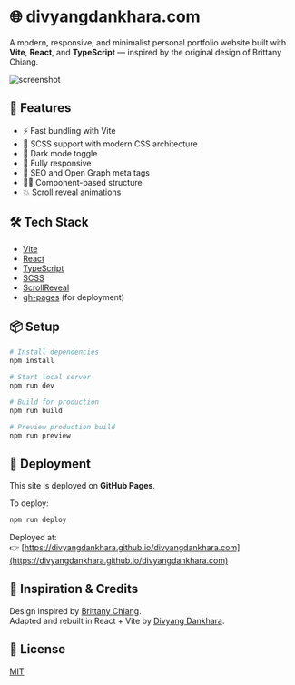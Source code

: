 # 🌐 divyangdankhara.com

A modern, responsive, and minimalist personal portfolio website built with **Vite**, **React**, and **TypeScript** — inspired by the original design of Brittany Chiang.

![screenshot](public/img/meta/preview.png) <!-- Update if you have a preview image -->

## 🚀 Features

- ⚡ Fast bundling with Vite
- 🎨 SCSS support with modern CSS architecture
- 🌙 Dark mode toggle
- 📱 Fully responsive
- 📄 SEO and Open Graph meta tags
- 🧑‍💻 Component-based structure
- 💥 Scroll reveal animations

## 🛠 Tech Stack

- [Vite](https://vitejs.dev/)
- [React](https://react.dev/)
- [TypeScript](https://www.typescriptlang.org/)
- [SCSS](https://sass-lang.com/)
- [ScrollReveal](https://scrollrevealjs.org/)
- [gh-pages](https://github.com/tschaub/gh-pages) (for deployment)

## 📦 Setup

```bash
# Install dependencies
npm install

# Start local server
npm run dev

# Build for production
npm run build

# Preview production build
npm run preview
```

## 🚀 Deployment

This site is deployed on **GitHub Pages**.

To deploy:

```bash
npm run deploy
```

Deployed at:  
👉 [https://divyangdankhara.github.io/divyangdankhara.com](https://divyangdankhara.github.io/divyangdankhara.com)

## 🧠 Inspiration & Credits

Design inspired by [Brittany Chiang](https://github.com/bchiang7).  
Adapted and rebuilt in React + Vite by [Divyang Dankhara](https://divyangdankhara.com).

## 📄 License

[MIT](LICENSE)
